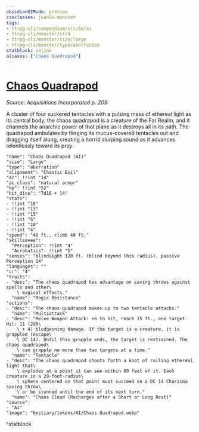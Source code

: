 ```yaml
---
obsidianUIMode: preview
cssclasses: json5e-monster
tags:
- ttrpg-cli/compendium/src/5e/ai
- ttrpg-cli/monster/cr/4
- ttrpg-cli/monster/size/large
- ttrpg-cli/monster/type/aberration
statblock: inline
aliases: ["Chaos Quadrapod"]
---
```

# [Chaos Quadrapod](3-Compendium\CLI\bestiary\aberration/chaos-quadrapod-ai.md)
*Source: Acquisitions Incorporated p. 209*  

A cluster of four suckered tentacles with a pulsing mass of ethereal light as its central body, the chaos quadrapod is a creature of the Far Realm, and it channels the anarchic power of that plane as it destroys all in its path. The quadrapod ambulates by flinging its mucus-covered tentacles out and dragging itself along, creating a horrid slurping sound as it advances relentlessly toward its prey.

```statblock
"name": "Chaos Quadrapod (AI)"
"size": "Large"
"type": "aberration"
"alignment": "Chaotic Evil"
"ac": !!int "14"
"ac_class": "natural armor"
"hp": !!int "52"
"hit_dice": "7d10 + 14"
"stats":
- !!int "18"
- !!int "13"
- !!int "15"
- !!int "6"
- !!int "10"
- !!int "4"
"speed": "40 ft., climb 40 ft."
"skillsaves":
  "Perception": !!int "4"
  "Acrobatics": !!int "5"
"senses": "blindsight 120 ft. (blind beyond this radius), passive Perception 14"
"languages": ""
"cr": "4"
"traits":
- "desc": "The chaos quadrapod has advantage on saving throws against spells and other\
    \ magical effects."
  "name": "Magic Resistance"
"actions":
- "desc": "The chaos quadrapod makes up to two tentacle attacks."
  "name": "Multiattack"
- "desc": "Melee Weapon Attack: +6 to hit, reach 15 ft., one target. Hit: 11 (2d6\
    \ + 4) bludgeoning damage. If the target is a creature, it is grappled (escape\
    \ DC 14). Until this grapple ends, the target is restrained. The chaos quadrapod\
    \ can grapple no more than two targets at a time."
  "name": "Tentacle"
- "desc": "The chaos quadrapod shoots forth a knot of roiling ethereal light that\
    \ explodes at a point it can see within 60 feet of it. Each creature in a 20-foot-radius\
    \ sphere centered on that point must succeed on a DC 14 Charisma saving throw\
    \ or be stunned until the end of its next turn."
  "name": "Chaos Cloud (Recharges after a Short or Long Rest)"
"source":
- "AI"
"image": "bestiary/tokens/AI/Chaos Quadrapod.webp"
```
^statblock